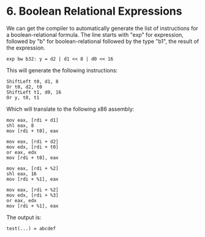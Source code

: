 # 6. Boolean Relational Expressions

We can get the compiler to automatically generate the list of instructions for a boolean-relational formula. The line starts with "exp" for expression, followed by "b" for boolean-relational followed by the type "b1", the result of the expression.


```
exp bw b32: y = d2 | d1 << 8 | d0 << 16
```

This will generate the following instructions:

```
ShiftLeft t0, d1, 8
Or t0, d2, t0
ShiftLeft t1, d0, 16
Or y, t0, t1
```

Which will translate to the following x86 assembly:

```
mov eax, [rdi + d1]
shl eax, 8
mov [rdi + t0], eax

mov eax, [rdi + d2]
mov edx, [rdi + t0]
or eax, edx
mov [rdi + t0], eax

mov eax, [rdi + %2]
shl eax, 16
mov [rdi + %1], eax

mov eax, [rdi + %2]
mov edx, [rdi + %3]
or eax, edx
mov [rdi + %1], eax
```

The output is:

```
test(...) = abcdef
```	

